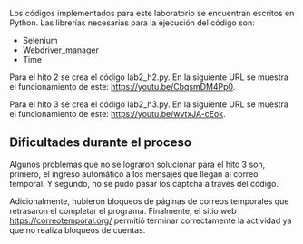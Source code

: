 Los códigos implementados para este laboratorio se encuentran escritos en Python. Las librerías necesarias para la ejecución del código son:
  - Selenium
  - Webdriver_manager
  - Time

Para el hito 2 se crea el código lab2_h2.py. En la siguiente URL se muestra el funcionamiento de este: https://youtu.be/CbqsmDM4Pp0.

Para el hito 3 se crea el código lab2_h3.py. En la siguiente URL se muestra el funcionamiento de este: https://youtu.be/wvtxJA-cEok.

## Dificultades durante el proceso

Algunos problemas que no se lograron solucionar para el hito 3 son, primero, el ingreso automático a los mensajes que llegan al correo temporal. Y segundo, no se pudo pasar los captcha a través del código.

Adicionalmente, hubieron bloqueos de páginas de correos temporales que retrasaron el completar el programa. Finalmente, el sitio web https://correotemporal.org/ permitió terminar correctamente la actividad ya que no realiza bloqueos de cuentas.
